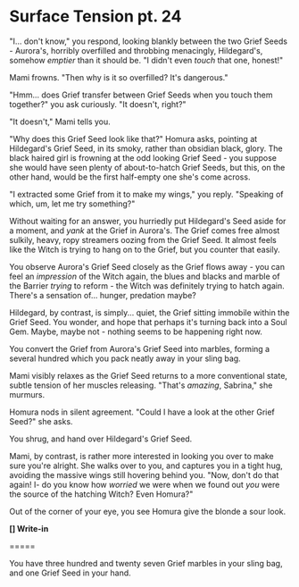 # Surface Tension pt. 24

"I... don't know," you respond, looking blankly between the two Grief Seeds - Aurora's, horribly overfilled and throbbing menacingly, Hildegard's, somehow *emptier* than it should be. "I didn't even *touch* that one, honest!"

Mami frowns. "Then why is it so overfilled? It's dangerous."

"Hmm... does Grief transfer between Grief Seeds when you touch them together?" you ask curiously. "It doesn't, right?"

"It doesn't," Mami tells you.

"Why does this Grief Seed look like that?" Homura asks, pointing at Hildegard's Grief Seed, in its smoky, rather than obsidian black, glory. The black haired girl is frowning at the odd looking Grief Seed - you suppose she would have seen plenty of about-to-hatch Grief Seeds, but this, on the other hand, would be the first half-empty one she's come across.

"I extracted some Grief from it to make my wings," you reply. "Speaking of which, um, let me try something?"

Without waiting for an answer, you hurriedly put Hildegard's Seed aside for a moment, and *yank* at the Grief in Aurora's. The Grief comes free almost sulkily, heavy, ropy streamers oozing from the Grief Seed. It almost feels like the Witch is trying to hang on to the Grief, but you counter that easily.

You observe Aurora's Grief Seed closely as the Grief flows away - you can feel an *impression* of the Witch again, the blues and blacks and marble of the Barrier *trying* to reform - the Witch was definitely trying to hatch again. There's a sensation of... hunger, predation maybe?

Hildegard, by contrast, is simply... quiet, the Grief sitting immobile within the Grief Seed. You wonder, and hope that perhaps it's turning back into a Soul Gem. Maybe, maybe not - nothing seems to be happening right now.

You convert the Grief from Aurora's Grief Seed into marbles, forming a several hundred which you pack neatly away in your sling bag.

Mami visibly relaxes as the Grief Seed returns to a more conventional state, subtle tension of her muscles releasing. "That's *amazing*, Sabrina," she murmurs.

Homura nods in silent agreement. "Could I have a look at the other Grief Seed?" she asks.

You shrug, and hand over Hildegard's Grief Seed.

Mami, by contrast, is rather more interested in looking you over to make sure you're alright. She walks over to you, and captures you in a tight hug, avoiding the massive wings still hovering behind you. "Now, don't do that again! I- do you know how *worried* we were when we found out *you* were the source of the hatching Witch? Even Homura?"

Out of the corner of your eye, you see Homura give the blonde a sour look.

**\[] Write-in**

\=====​

You have three hundred and twenty seven Grief marbles in your sling bag, and one Grief Seed in your hand.
